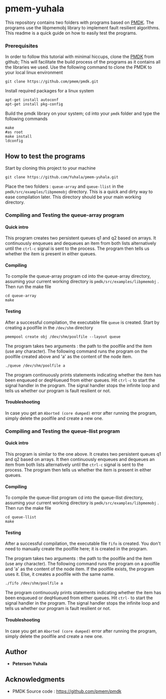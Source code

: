 # pmem-yuhala

This repository contains two folders with programs based on [PMDK]( https://github.com/pmem/pmdk). The programs use the libpmemobj library to implement fault resilient algorithms. This readme is a quick guide on how to easily test the programs.

### Prerequisites
In order to follow this tutorial with minimal hiccups, clone the [PMDK]( https://github.com/pmem/pmdk) from github; This will facilitate the build process of the programs as it contains all the libraries we used.
Use the following command to clone the PMDK to your local linux environment

```
git clone https://github.com/pmem/pmdk.git

```
Install required packages for a linux system

```
apt-get install autoconf
apt-get install pkg-config

```

Build the pmdk library on your system; cd into your `pmdk` folder and type the following commands

```
make 
#as root
make install 
ldconfig

```

## How to test the programs 
Start by cloning this project to your machine 
```
git clone https://github.com/Yuhala/pmem-yuhala.git

```
Place the two folders : `queue-array` and `queue-llist` in the `pmdk/src/examples/libpmemobj` directory. This is a quick and dirty way to ease compilation later. This directory should be your main working directory.

### Compiling and Testing the queue-array program
#### Quick intro
This program creates two persistent queues q1 and q2 based on arrays. It continuously enqueues and dequeues an item from both lists alternatively until the `ctrl-c` signal is sent to the process. The program then tells us whether the item is present in either queues.
#### Compiling 
To compile the queue-array program cd into the queue-array directory, assuming your current working directory is `pmdk/src/examples/libpmemobj` . Then run the make file

```
cd queue-array
make
```
#### Testing
After a successful compilation, the executable file  `queue` is created. Start by creating a poolfile in the `/dev/shm` directory

```
pmempool create obj /dev/shm/poolfile --layout queue

```

The program takes two arguments : the path to the poolfile and the item (use any character). The following command runs the program on the poolfile created above and 'a' as the content of the node item.

```
./queue /dev/shm/poolfile a
```
The program continuously prints statements indicating whether the item has been enqueued or deqHiueued from either queues.
Hit `ctrl-c` to start the signal handler in the program. The signal handler stops the infinite loop and tells us whether our program is fault resilient or not.

#### Troubleshooting
In case you get an `Aborted (core dumped)` error after running the program, simply delete the poolfile and create a new one.




### Compiling and Testing the queue-llist program
#### Quick intro
This program is similar to the one above. It creates two persistent queues q1 and q2 based on arrays. It then continuously enqueues and dequeues an item from both lists alternatively until the `ctrl-c` signal is sent to the process. The program then tells us whether the item is present in either queues.
#### Compiling 
To compile the queue-llist program cd into the queue-llist directory, assuming your current working directory is `pmdk/src/examples/libpmemobj` . Then run the make file

```
cd queue-llist
make
```
#### Testing
After a successful compilation, the executable file  `fifo` is created. You don't need to manually create the poolfile here; it is created in the program.

The program takes two arguments : the path to the poolfile and the item (use any character). The following command runs the program on a poolfile and 'a' as the content of the node item. If the poolfile exists, the program uses it. Else, it creates a poolfile with the same name. 

```
./fifo /dev/shm/poolfile a
```
The program continuously prints statements indicating whether the item has been enqueued or deqHiueued from either queues.
Hit `ctrl-` to start the signal handler in the program. The signal handler stops the infinite loop and tells us whether our program is fault resilient or not.

#### Troubleshooting
In case you get an `Aborted (core dumped)` error after running the program, simply delete the poolfile and create a new one.





## Author

* **Peterson Yuhala** 


## Acknowledgments

* PMDK Source code : https://github.com/pmem/pmdk
